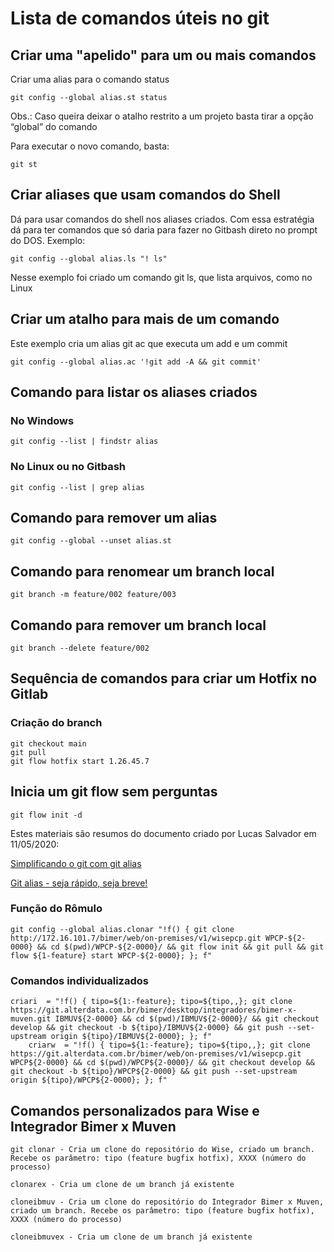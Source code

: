 # Lista de comandos úteis no git

## Criar uma "apelido" para um ou mais comandos
Criar uma alias para o comando status
````
git config --global alias.st status
````
Obs.: Caso queira deixar o atalho restrito a um projeto basta tirar a opção “global” do comando

Para executar o novo comando, basta:
````
git st
````

## Criar aliases que usam comandos do Shell
Dá para usar comandos do shell nos aliases criados. Com essa estratégia dá para ter comandos que só daria para fazer no Gitbash direto no prompt do DOS.
Exemplo:
````
git config --global alias.ls "! ls"
````
Nesse exemplo foi criado um comando git ls, que lista arquivos, como no Linux

## Criar um atalho para mais de um comando
Este exemplo cria um alias git ac que executa um add e um commit
````
git config --global alias.ac '!git add -A && git commit'
````

## Comando para listar os aliases criados
### No Windows
````
git config --list | findstr alias
````

### No Linux ou no Gitbash
````
git config --list | grep alias
````

## Comando para remover um alias
````
git config --global --unset alias.st
````

## Comando para renomear um branch local
````
git branch -m feature/002 feature/003
````

## Comando para remover um branch local
````
git branch --delete feature/002
````

## Sequência de comandos para criar um Hotfix no Gitlab

### Criação do branch
````
git checkout main
git pull
git flow hotfix start 1.26.45.7
````


## Inicia um git flow sem perguntas
````
git flow init -d
````









Estes materiais são resumos do documento criado por Lucas Salvador em 11/05/2020:

[Simplificando o git com git alias](https://medium.com/trainingcenter/simplificando-o-git-com-git-alias-de488094855f)

[Git alias - seja rápido, seja breve!](https://gist.github.com/kelvinst/331aff32508e2517afbd)

### Função do Rômulo
````
git config --global alias.clonar "!f() { git clone http://172.16.101.7/bimer/web/on-premises/v1/wisepcp.git WPCP-${2-0000} && cd $(pwd)/WPCP-${2-0000}/ && git flow init && git pull && git flow ${1-feature} start WPCP-${2-0000}; }; f"
````

### Comandos individualizados
````
criari  = "!f() { tipo=${1:-feature}; tipo=${tipo,,}; git clone https://git.alterdata.com.br/bimer/desktop/integradores/bimer-x-muven.git IBMUV${2-0000} && cd $(pwd)/IBMUV${2-0000}/ && git checkout develop && git checkout -b ${tipo}/IBMUV${2-0000} && git push --set-upstream origin ${tipo}/IBMUV${2-0000}; }; f"
    criarw  = "!f() { tipo=${1:-feature}; tipo=${tipo,,}; git clone https://git.alterdata.com.br/bimer/web/on-premises/v1/wisepcp.git WPCP${2-0000} && cd $(pwd)/WPCP${2-0000}/ && git checkout develop && git checkout -b ${tipo}/WPCP${2-0000} && git push --set-upstream origin ${tipo}/WPCP${2-0000}; }; f"
````

## Comandos personalizados para Wise e Integrador Bimer x Muven
````
git clonar - Cria um clone do repositório do Wise, criado um branch. Recebe os parâmetro: tipo (feature bugfix hotfix), XXXX (número do processo)

clonarex - Cria um clone de um branch já existente

cloneibmuv - Cria um clone do repositório do Integrador Bimer x Muven, criado um branch. Recebe os parâmetro: tipo (feature bugfix hotfix), XXXX (número do processo)

cloneibmuvex - Cria um clone de um branch já existente

````


